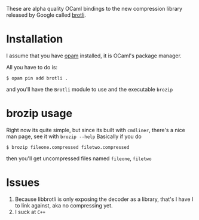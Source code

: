 These are alpha quality OCaml bindings to the new compression library
released by Google called [brotli](https://github.com/google/brotli).

# Installation

I assume that you have [opam](https://opam.ocaml.org) installed, it is OCaml's package manager.

All you have to do is:

```shell
$ opam pin add brotli .
```

and you'll have the `Brotli` module to use and the executable `brozip`

# brozip usage

Right now its quite simple, but since its built with `cmdliner`,
there's a nice man page, see it with `brozip --help` 
Basically if you do 

```shell
$ brozip fileone.compressed filetwo.compressed
```

then you'll get uncompressed files named `fileone`, `filetwo`

# Issues

1.  Because libbrotli is only exposing the decoder as a library, that's
    I have I to link against, aka no compressing yet.
2.  I suck at `C++`
